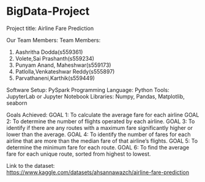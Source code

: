 # BigData-Project
Project title: Airline Fare Prediction

Our Team Members:
Team Members:
1. Aashritha Dodda(s559361)
2. Volete,Sai Prashanth(s559234)
3. Punyam Anand, Maheshwar(s559173)
4. Patlolla,Venkateshwar Reddy(s555897)
5. Parvathaneni,Karthik(s559449)

Software Setup: PySpark 
Programming Language: Python
Tools: JupyterLab or Jupyter Notebook
Libraries: Numpy, Pandas, Matplotlib, seaborn

Goals Achieved: 
GOAL 1: To calculate the average fare for each airline
GOAL 2: To determine the number of flights operated by each airline.
GOAL 3: To identify if there are any routes with a maximum fare significantly higher or lower than the average. 
GOAL 4: To identify the number of fares for each airline that are more than the median fare of that airline’s flights.
GOAL 5: To determine the minimum fare for each route.
GOAL 6: To find the average fare for each unique route, sorted from highest to lowest.

Link to the dataset: https://www.kaggle.com/datasets/ahsannawazch/airline-fare-prediction
